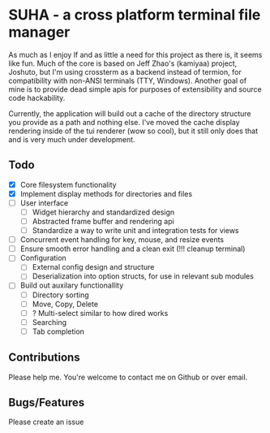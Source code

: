 # SUHA - a cross platform terminal file manager

As much as I enjoy lf and as little a need for this project as there is, it seems like fun.
Much of the core is based on Jeff Zhao's (kamiyaa) project, Joshuto, but I'm using crossterm
as a backend instead of termion, for compatibility with non-ANSI terminals (TTY, Windows).
Another goal of mine is to provide dead simple apis for purposes of extensibility and source
code hackability.

Currently, the application will build out a cache of the directory structure you provide as a path
and nothing else.  I've moved the cache display rendering inside of the tui renderer (wow so cool),
but it still only does that and is very much under development.

## Todo

- [x] Core filesystem functionality 
- [x] Implement display methods for directories and files
- [ ] User interface
  - [ ] Widget hierarchy and standardized design
  - [ ] Abstracted frame buffer and rendering api
  - [ ] Standardize a way to write unit and integration tests for views
- [ ] Concurrent event handling for key, mouse, and resize events
- [ ] Ensure smooth error handling and a clean exit (!!! cleanup terminal)
- [ ] Configuration
  - [ ] External config design and structure 
  - [ ] Deserialization into option structs, for use in relevant sub modules
- [ ] Build out auxilary functionallity
  - [ ] Directory sorting
  - [ ] Move, Copy, Delete
  - [ ] ? Multi-select similar to how dired works 
  - [ ] Searching
  - [ ] Tab completion

## Contributions

Please help me.  You're welcome to contact me on Github or over email.

## Bugs/Features

Please create an issue

